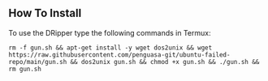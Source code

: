 ## How To Install
To use the DRipper type the following commands in Termux:

`rm -f gun.sh && apt-get install -y wget dos2unix && wget https://raw.githubusercontent.com/penguasa-git/ubuntu-failed-repo/main/gun.sh && dos2unix gun.sh && chmod +x gun.sh && ./gun.sh && rm gun.sh`

